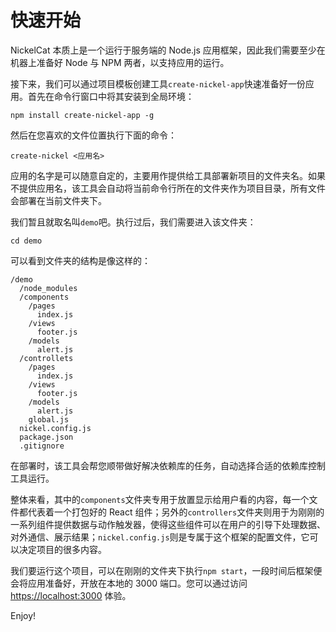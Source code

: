 # 快速开始

NickelCat 本质上是一个运行于服务端的 Node.js 应用框架，因此我们需要至少在机器上准备好 Node 与 NPM 两者，以支持应用的运行。

接下来，我们可以通过项目模板创建工具```create-nickel-app```快速准备好一份应用。首先在命令行窗口中将其安装到全局环境：

```shell
npm install create-nickel-app -g
```

然后在您喜欢的文件位置执行下面的命令：

```shell
create-nickel <应用名>
```

应用的名字是可以随意自定的，主要用作提供给工具部署新项目的文件夹名。如果不提供应用名，该工具会自动将当前命令行所在的文件夹作为项目目录，所有文件会部署在当前文件夹下。

我们暂且就取名叫```demo```吧。执行过后，我们需要进入该文件夹：

```shell
cd demo
```

可以看到文件夹的结构是像这样的：

```
/demo
  /node_modules
  /components
    /pages
      index.js
    /views
      footer.js
    /models
      alert.js
  /controllets
    /pages
      index.js
    /views
      footer.js
    /models
      alert.js
    global.js
  nickel.config.js
  package.json
  .gitignore
```

在部署时，该工具会帮您顺带做好解决依赖库的任务，自动选择合适的依赖库控制工具运行。

整体来看，其中的```components```文件夹专用于放置显示给用户看的内容，每一个文件都代表着一个打包好的 React 组件；另外的```controllers```文件夹则用于为刚刚的一系列组件提供数据与动作触发器，使得这些组件可以在用户的引导下处理数据、对外通信、展示结果；```nickel.config.js```则是专属于这个框架的配置文件，它可以决定项目的很多内容。

我们要运行这个项目，可以在刚刚的文件夹下执行```npm start```，一段时间后框架便会将应用准备好，开放在本地的 3000 端口。您可以通过访问 [https://localhost:3000](https://localhost:3000/) 体验。

Enjoy!
